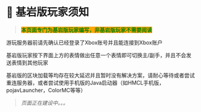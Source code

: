 # 🎋 基岩版玩家须知

> <mark style="color:green;background-color:orange;">**本页面专门为基岩版玩家编写，非基岩版玩家不需要阅读**</mark>

游玩服务器前请先确认已经登录了Xbox账号并且能连接到Xbox账户

基岩版玩家按下界面上方的表情做出任意一个表情即可切换主/副手，并且不会发送表情到其他玩家

基岩版的区块加载等均存在较大延迟并且暂时没有解决方案，请耐心等待或者尝试重连服务器，或者尝试使用手机版的Java启动器（如HMCL手机版，pojavLauncher，ColorMC等等）

> _页面正在建设中。。。_
